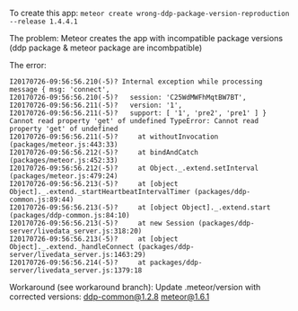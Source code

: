 To create this app: `meteor create wrong-ddp-package-version-reproduction --release 1.4.4.1`

The problem: Meteor creates the app with incompatible package versions (ddp package & meteor package are incombpatible)

The error: 
```
I20170726-09:56:56.210(-5)? Internal exception while processing message { msg: 'connect',
I20170726-09:56:56.210(-5)?   session: 'C25WdMWFhMqtBW7BT',
I20170726-09:56:56.211(-5)?   version: '1',
I20170726-09:56:56.211(-5)?   support: [ '1', 'pre2', 'pre1' ] } Cannot read property 'get' of undefined TypeError: Cannot read property 'get' of undefined
I20170726-09:56:56.211(-5)?     at withoutInvocation (packages/meteor.js:443:33)
I20170726-09:56:56.212(-5)?     at bindAndCatch (packages/meteor.js:452:33)
I20170726-09:56:56.212(-5)?     at Object._.extend.setInterval (packages/meteor.js:479:24)
I20170726-09:56:56.213(-5)?     at [object Object]._.extend._startHeartbeatIntervalTimer (packages/ddp-common.js:89:44)
I20170726-09:56:56.213(-5)?     at [object Object]._.extend.start (packages/ddp-common.js:84:10)
I20170726-09:56:56.213(-5)?     at new Session (packages/ddp-server/livedata_server.js:318:20)
I20170726-09:56:56.213(-5)?     at [object Object]._.extend._handleConnect (packages/ddp-server/livedata_server.js:1463:29)
I20170726-09:56:56.214(-5)?     at packages/ddp-server/livedata_server.js:1379:18
```

Workaround (see workaround branch):
Update .meteor/version with corrected versions:
ddp-common@1.2.8
meteor@1.6.1